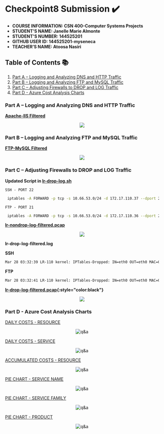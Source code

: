 # Checkpoint8 Submission ✔️

- **COURSE INFORMATION: CSN 400-Computer Systems Projects**
- **STUDENT’S NAME: Janelle Marie Almonte**
- **STUDENT'S NUMBER: 144525201**
- **GITHUB USER ID: 144525201-myseneca**
- **TEACHER’S NAME: Atoosa Nasiri**

## Table of Contents 📚
1. [Part A – Logging and Analyzing DNS and HTTP Traffic](#part-a--logging-and-analyzing-dns-and-http-traffic)
2. [Part B – Logging and Analyzing FTP and MySQL Traffic](#part-b--logging-and-analyzing-ftp-and-mysql-traffic)
3. [Part C – Adjusting Firewalls to DROP and LOG Traffic](#part-c--adjusting-firewalls-to-drop-and-log-traffic)
4. [Part D - Azure Cost Analysis Charts](#part-d---azure-cost-analysis-charts)

### Part A – Logging and Analyzing DNS and HTTP Traffic

**[Apache-IIS Filtered](https://github.com/144525201-myseneca/CSN400-Capstone/blob/887ebe249bdfe81013f9ae6b01f2382166883953/Checkpoint8/images/apache-iis.filtered.PNG)**

<div align="center">
  <img src="https://github.com/144525201-myseneca/CSN400-Capstone/blob/887ebe249bdfe81013f9ae6b01f2382166883953/Checkpoint8/images/apache-iis.filtered.PNG">
</div>


### Part B – Logging and Analyzing FTP and MySQL Traffic

**[FTP-MySQL Filtered](https://github.com/144525201-myseneca/CSN400-Capstone/blob/c1b05c2a7e085413fc508015d79082cdd8f3afdb/Checkpoint8/images/ftp-mysql.filtered.PNG)**

<div align="center">
  <img src="https://github.com/144525201-myseneca/CSN400-Capstone/blob/c1b05c2a7e085413fc508015d79082cdd8f3afdb/Checkpoint8/images/ftp-mysql.filtered.PNG">
</div>

### Part C – Adjusting Firewalls to DROP and LOG Traffic

**Updated Script in [lr-drop-log.sh](https://github.com/144525201-myseneca/CSN400-Capstone/blob/86d6fdab4ba1990e01ddbad1ddd0ba479f3c902d/Checkpoint8/PART_C/lr-drop-log.sh)**

`SSH - PORT 22`

```bash
 iptables -A FORWARD -p tcp -s 10.66.53.0/24 -d 172.17.110.37 --dport 22 -m limit --limit 1/min -j LOG --log-prefix "IPTables-Dropped: " --log-level 4
```

`FTP - PORT 21`

```bash
 iptables -A FORWARD -p tcp -s 10.66.53.0/24 -d 172.17.110.36 --dport 21 -m limit --limit 1/min -j LOG --log-prefix "IPTables-Dropped: " --log-level 4
```

**[lr-nondrop-log-filtered.pcap](https://github.com/144525201-myseneca/CSN400-Capstone/blob/6d3453d2725b298ad6778e4d186af6874d147bc7/Checkpoint8/PART_C/lr-nondrop-log-filtered-pcap.PNG)**

<div align="center">
  <img src="https://github.com/144525201-myseneca/CSN400-Capstone/blob/6d3453d2725b298ad6778e4d186af6874d147bc7/Checkpoint8/PART_C/lr-nondrop-log-filtered-pcap.PNG">
</div>

**lr-drop-log-filtered.log**

**SSH**

```bash
Mar 28 03:32:39 LR-110 kernel: IPTables-Dropped: IN=eth0 OUT=eth0 MAC=00:22:48:af:13:8e:fc:bd:67:ad:94:93:08:00 SRC=10.66.53.4 DST=172.17.110.37 LEN=52 TOS=0x00 PREC=0x00 TTL=127 ID=49377 DF PROTO=TCP SPT=64649 DPT=22 WINDOW=64240 RES=0x00 SYN URGP=0
```

**FTP**

```bash
Mar 28 03:32:41 LR-110 kernel: IPTables-Dropped: IN=eth0 OUT=eth0 MAC=00:22:48:af:13:8e:fc:bd:67:ad:94:93:08:00 SRC=10.66.53.4 DST=172.17.110.36 LEN=52 TOS=0x00 PREC=0x00 TTL=127 ID=18279 DF PROTO=TCP SPT=64651 DPT=21 WINDOW=64240 RES=0x00 SYN URGP=0
```

**[lr-drop-log-filtered.pcap](https://github.com/144525201-myseneca/CSN400-Capstone/blob/6d3453d2725b298ad6778e4d186af6874d147bc7/Checkpoint8/PART_C/lr-drop-log-filtered-pcap.PNG){:style="color:black"}**

<div align="center">
  <img src="https://github.com/144525201-myseneca/CSN400-Capstone/blob/6d3453d2725b298ad6778e4d186af6874d147bc7/Checkpoint8/PART_C/lr-drop-log-filtered-pcap.PNG">
</div>

### Part D - Azure Cost Analysis Charts

[DAILY COSTS - RESOURCE](https://github.com/144525201-myseneca/CSN400-Capstone/blob/d377b8db9c4b1716658eb533024e3a97421d9c34/Checkpoint8/PART_D/dailycosts_resource.PNG)

<p align="center">
  <img src="https://github.com/144525201-myseneca/CSN400-Capstone/blob/d377b8db9c4b1716658eb533024e3a97421d9c34/Checkpoint8/PART_D/dailycosts_resource.PNG" alt="q&a">
</p>


[DAILY COSTS - SERVICE](https://github.com/144525201-myseneca/CSN400-Capstone/blob/d377b8db9c4b1716658eb533024e3a97421d9c34/Checkpoint8/PART_D/dailycosts_service.PNG)

<p align="center">
  <img src="https://github.com/144525201-myseneca/CSN400-Capstone/blob/d377b8db9c4b1716658eb533024e3a97421d9c34/Checkpoint8/PART_D/dailycosts_service.PNG" alt="q&a">
</p>


[ACCUMULATED COSTS - RESOURCE](https://github.com/144525201-myseneca/CSN400-Capstone/blob/d377b8db9c4b1716658eb533024e3a97421d9c34/Checkpoint8/PART_D/accumatedcosts_resource.PNG)

<p align="center">
  <img src="https://github.com/144525201-myseneca/CSN400-Capstone/blob/d377b8db9c4b1716658eb533024e3a97421d9c34/Checkpoint8/PART_D/accumatedcosts_resource.PNG" alt="q&a">
</p>


[PIE CHART - SERVICE NAME](https://github.com/144525201-myseneca/CSN400-Capstone/blob/d377b8db9c4b1716658eb533024e3a97421d9c34/Checkpoint8/PART_D/piechart_servicename.PNG)

<p align="center">
  <img src="https://github.com/144525201-myseneca/CSN400-Capstone/blob/d377b8db9c4b1716658eb533024e3a97421d9c34/Checkpoint8/PART_D/piechart_servicename.PNG" alt="q&a">
</p>


[PIE CHART - SERVICE FAMILY](https://github.com/144525201-myseneca/CSN400-Capstone/blob/d377b8db9c4b1716658eb533024e3a97421d9c34/Checkpoint8/PART_D/piechart_servicefamily.PNG)

<p align="center">
  <img src="https://github.com/144525201-myseneca/CSN400-Capstone/blob/d377b8db9c4b1716658eb533024e3a97421d9c34/Checkpoint8/PART_D/piechart_servicefamily.PNG" alt="q&a">
</p>


[PIE CHART - PRODUCT](https://github.com/144525201-myseneca/CSN400-Capstone/blob/d377b8db9c4b1716658eb533024e3a97421d9c34/Checkpoint8/PART_D/piechart_product.PNG)

<p align="center">
  <img src="https://github.com/144525201-myseneca/CSN400-Capstone/blob/d377b8db9c4b1716658eb533024e3a97421d9c34/Checkpoint8/PART_D/piechart_product.PNG" alt="q&a">
</p>



